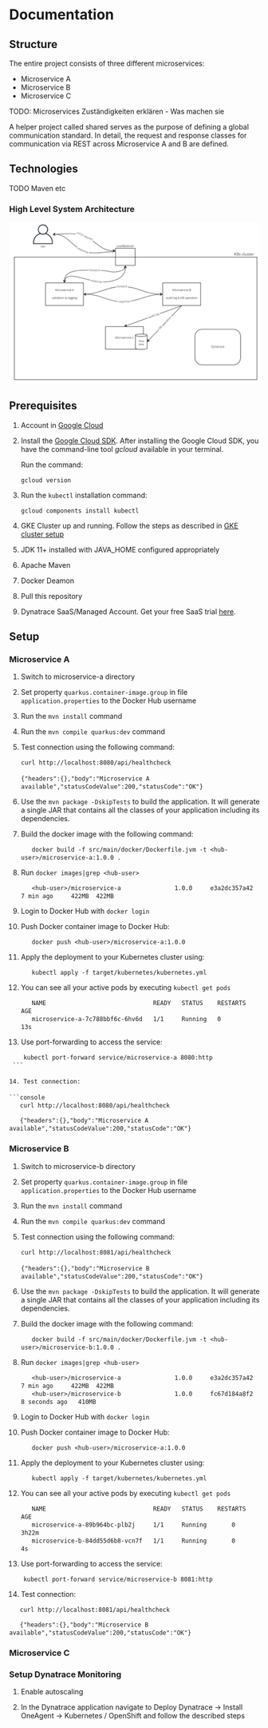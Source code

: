 # Documentation #

## Structure ##
The entire project consists of three different microservices:
 - Microservice A
 - Microservice B
 - Microservice C

TODO: Microservices Zuständigkeiten erklären - Was machen sie

A helper project called shared serves as the purpose of defining a global communication standard.
In detail, the request and response classes for communication via REST across Microservice A and B are defined.

## Technologies ##
TODO Maven etc

### High Level System Architecture ###
![Architecture of our K8s cluster](architecture.jpg "Architecture")
 
## Prerequisites ##

1. Account in [Google Cloud](http://cloud.google.com/)

2. Install the [Google Cloud SDK](https://cloud.google.com/sdk/install). After installing the Google Cloud SDK, you have the command-line tool *gcloud* available in your terminal.

   Run the command:
    ```console
    gcloud version
    ```

3. Run the `kubectl` installation command:

   ```console
   gcloud components install kubectl

4. GKE Cluster up and running. Follow the steps as described in [GKE cluster setup](https://github.com/clc3-CloudComputing/ws22/tree/main/3%20Kubernetes/exercise%203.1)

5. JDK 11+ installed with JAVA_HOME configured appropriately

6. Apache Maven

7. Docker Deamon

8. Pull this repository

9. Dynatrace SaaS/Managed Account. Get your free SaaS trial [here](https://www.dynatrace.com/trial/).

## Setup ##

### Microservice A ###

1. Switch to microservice-a directory

2. Set property `quarkus.container-image.group` in file `application.properties` to the Docker Hub username

3. Run the `mvn install` command

4. Run the `mvn compile quarkus:dev` command

5. Test connection using the following command:
   ```console
   curl http://localhost:8080/api/healthcheck

   {"headers":{},"body":"Microservice A available","statusCodeValue":200,"statusCode":"OK"}
   ```

6. Use the `mvn package -DskipTests` to build the application. It will generate a single JAR that contains all the classes of your application including its dependencies.

7. Build the docker image with the following command:
   ```console
      docker build -f src/main/docker/Dockerfile.jvm -t <hub-user>/microservice-a:1.0.0 .
   ```
8. Run `docker images|grep <hub-user>`

   ```console
      <hub-user>/microservice-a               1.0.0     e3a2dc357a42   7 min ago     422MB  422MB
   ```

9. Login to Docker Hub with `docker login`

10. Push Docker container image to Docker Hub:
    ```console
       docker push <hub-user>/microservice-a:1.0.0
    ```

11. Apply the deployment to your Kubernetes cluster using:
    ```console
       kubectl apply -f target/kubernetes/kubernetes.yml
    ```
   
12. You can see all your active pods by executing `kubectl get pods`

    ```console
       NAME                              READY   STATUS    RESTARTS   AGE
       microservice-a-7c788bbf6c-6hv6d   1/1     Running   0          13s
    ```

13. Use port-forwarding to access the service:

   ```console
       kubectl port-forward service/microservice-a 8080:http
    ```
   
14. Test connection:

   ```console
      curl http://localhost:8080/api/healthcheck
   ```
   ```console
      {"headers":{},"body":"Microservice A available","statusCodeValue":200,"statusCode":"OK"}
   ```



### Microservice B ###

1. Switch to microservice-b directory

2. Set property `quarkus.container-image.group` in file `application.properties` to the Docker Hub username

3. Run the `mvn install` command

4. Run the `mvn compile quarkus:dev` command

5. Test connection using the following command:
   ```console
   curl http://localhost:8081/api/healthcheck

   {"headers":{},"body":"Microservice B available","statusCodeValue":200,"statusCode":"OK"}
   ```

6. Use the `mvn package -DskipTests` to build the application. It will generate a single JAR that contains all the classes of your application including its dependencies.

7. Build the docker image with the following command:
   ```console
      docker build -f src/main/docker/Dockerfile.jvm -t <hub-user>/microservice-b:1.0.0 .
   ```
8. Run `docker images|grep <hub-user>`

   ```console
      <hub-user>/microservice-a               1.0.0     e3a2dc357a42   7 min ago     422MB  422MB
      <hub-user>/microservice-b               1.0.0     fc67d184a8f2   8 seconds ago   410MB

   ```

9. Login to Docker Hub with `docker login`

10. Push Docker container image to Docker Hub:
    ```console
       docker push <hub-user>/microservice-a:1.0.0
    ```

11. Apply the deployment to your Kubernetes cluster using:
    ```console
       kubectl apply -f target/kubernetes/kubernetes.yml
    ```

12. You can see all your active pods by executing `kubectl get pods`

    ```console
       NAME                              READY   STATUS    RESTARTS   AGE
       microservice-a-89b964bc-plb2j     1/1     Running       0          3h22m
       microservice-b-84dd55d6b8-vcn7f   1/1     Running       0          4s
    ```

13. Use port-forwarding to access the service:

```console
    kubectl port-forward service/microservice-b 8081:http
 ```

14. Test connection:

```console
   curl http://localhost:8081/api/healthcheck
```
```console
   {"headers":{},"body":"Microservice B available","statusCodeValue":200,"statusCode":"OK"}
```

### Microservice C ###

### Setup Dynatrace Monitoring ###

1. Enable autoscaling

2. In the Dynatrace application navigate to Deploy Dynatrace → Install OneAgent → Kubernetes / OpenShift and follow the described steps


